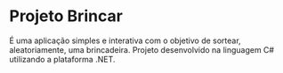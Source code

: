 # Projeto Brincar

 É uma aplicação simples e interativa com o objetivo de sortear, aleatoriamente, uma brincadeira. Projeto desenvolvido na linguagem C# utilizando a plataforma .NET. 



